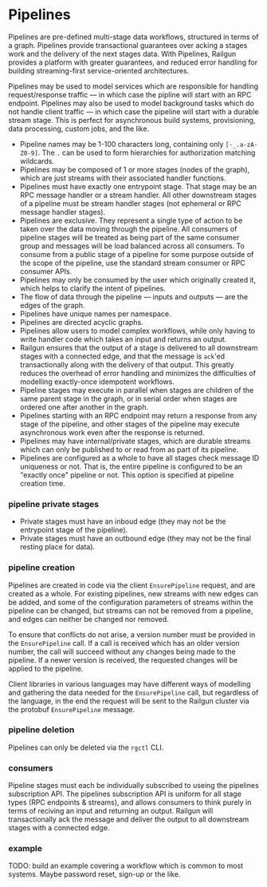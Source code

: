 Pipelines
=========
Pipelines are pre-defined multi-stage data workflows, structured in terms of a graph. Pipelines provide transactional guarantees over acking a stages work and the delivery of the next stages data. With Pipelines, Railgun provides a platform with greater guarantees, and reduced error handling for building streaming-first service-oriented architectures.

Pipelines may be used to model services which are responsible for handling request/response traffic — in which case the pipline will start with an RPC endpoint. Pipelines may also be used to model background tasks which do not handle client traffic — in which case the pipeline will start with a durable stream stage. This is perfect for asynchronous build systems, provisioning, data processing, custom jobs, and the like.

- Pipeline names may be 1-100 characters long, containing only `[-_.a-zA-Z0-9]`. The `.` can be used to form hierarchies for authorization matching wildcards.
- Pipelines may be composed of 1 or more stages (nodes of the graph), which are just streams with their associated handler functions.
- Pipelines must have exactly one entrypoint stage. That stage may be an RPC message handler or a stream handler. All other downstream stages of a pipeline must be stream handler stages (not ephemeral or RPC message handler stages).
- Pipelines are exclusive. They represent a single type of action to be taken over the data moving through the pipeline. All consumers of pipeline stages will be treated as being part of the same consumer group and messages will be load balanced across all consumers. To consume from a public stage of a pipeline for some purpose outside of the scope of the pipeline, use the standard stream consumer or RPC consumer APIs.
- Pipelines may only be consumed by the user which originally created it, which helps to clarify the intent of pipelines.
- The flow of data through the pipeline — inputs and outputs — are the edges of the graph.
- Pipelines have unique names per namespace.
- Pipelines are directed acyclic graphs.
- Pipelines allow users to model complex workflows, while only having to write handler code which takes an input and returns an output.
- Railgun ensures that the output of a stage is delivered to all downstream stages with a connected edge, and that the message is `ack`'ed transactionally along with the delivery of that output. This greatly reduces the overhead of error handling and minimizes the difficulties of modelling exactly-once idempotent workflows.
- Pipeline stages may execute in parallel when stages are children of the same parent stage in the graph, or in serial order when stages are ordered one after another in the graph.
- Pipelines starting with an RPC endpoint may return a response from any stage of the pipeline, and other stages of the pipeline may execute asynchronous work even after the response is returned.
- Pipelines may have internal/private stages, which are durable streams which can only be published to or read from as part of its pipeline.
- Pipelines are configured as a whole to have all stages check message ID uniqueness or not. That is, the entire pipeline is configured to be an "exactly once" pipeline or not. This option is specified at pipeline creation time.

### pipeline private stages
- Private stages must have an inboud edge (they may not be the entrypoint stage of the pipeline).
- Private stages must have an outbound edge (they may not be the final resting place for data).

### pipeline creation
Pipelines are created in code via the client `EnsurePipeline` request, and are created as a whole. For existing pipelines, new streams with new edges can be added, and some of the configuration parameters of streams within the pipeline can be changed, but streams can not be removed from a pipeline, and edges can neither be changed nor removed.

To ensure that conflicts do not arise, a version number must be provided in the `EnsurePipeline` call. If a call is received which has an older version number, the call will succeed without any changes being made to the pipeline. If a newer version is received, the requested changes will be applied to the pipeline.

Client libraries in various languages may have different ways of modelling and gathering the data needed for the `EnsurePipeline` call, but regardless of the language, in the end the request will be sent to the Railgun cluster via the protobuf `EnsurePipeline` message.

### pipeline deletion
Pipelines can only be deleted via the `rgctl` CLI.

### consumers
Pipeline stages must each be individually subscribed to useing the pipelines subscription API. The pipelines subscription API is uniform for all stage types (RPC endpoints & streams), and allows consumers to think purely in terms of reciving an input and returning an output. Railgun will transactionally ack the message and deliver the output to all downstream stages with a connected edge.

### example
TODO: build an example covering a workflow which is common to most systems. Maybe password reset, sign-up or the like.
